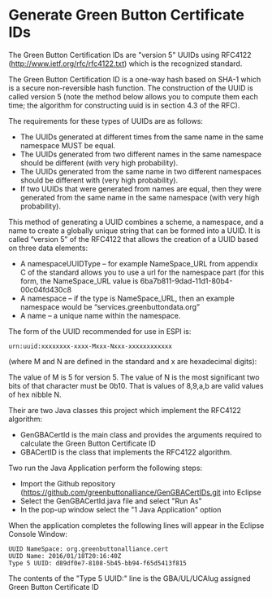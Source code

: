 # Generate Green Button Certificate IDs

The Green Button Certification IDs are "version 5" UUIDs using RFC4122 (http://www.ietf.org/rfc/rfc4122.txt) which is the recognized standard.
 
The Green Button Certification ID is a one-way hash based on SHA-1 which is a secure non-reversible hash function. The construction of the UUID is called version 5 (note the method below allows you to compute them each time; the algorithm for constructing uuid is in section 4.3 of the RFC). 

   The requirements for these types of UUIDs are as follows:

- The UUIDs generated at different times from the same name in the same namespace MUST be equal.
- The UUIDs generated from two different names in the same namespace should be different (with very high probability).
- The UUIDs generated from the same name in two different namespaces should be different with (very high probability).
- If two UUIDs that were generated from names are equal, then they were generated from the same name in the same namespace (with very high probability).

This method of generating a UUID combines a scheme, a namespace, and a name to create a globally unique string that can be formed into a UUID. It is called “version 5” of the RFC4122 that allows the creation of a UUID based on three data elements:
- A namespaceUUIDType – for example NameSpace_URL from appendix C of the standard allows you to use a url for the namespace part (for this form, the NameSpace_URL value is 6ba7b811-9dad-11d1-80b4-00c04fd430c8 
- A namespace – if the type is NameSpace_URL, then an example namespace would be “services.greenbuttondata.org”
- A name – a unique name within the namespace. 

The form of the UUID recommended for use in ESPI is:

	urn:uuid:xxxxxxxx-xxxx-Mxxx-Nxxx-xxxxxxxxxxxx
 
(where M and N are defined in the standard and x are hexadecimal digits):

The value of M is 5 for version 5. The value of N is the most significant two bits of that character must be 0b10. That is values of 8,9,a,b are valid values of hex nibble N.


Their are two Java classes this project which implement the RFC4122 algorithm:

- GenGBACertId is the main class and provides the arguments required to calculate the Green Button Certificate ID
- GBACertID is the class that implements the RFC4122 algorithm.

Two run the Java Application perform the following steps:
- Import the Github repository (https://github.com/greenbuttonalliance/GenGBACertIDs.git into Eclipse
- Select the GenGBACertId.java file and select "Run As"
- In the pop-up window select the "1 Java Application" option

When the application completes the following lines will appear in the Eclipse Console Window:

    UUID NameSpace: org.greenbuttonalliance.cert
    UUID Name: 2016/01/18T20:16:40Z
    Type 5 UUID: d89df0e7-8108-5b45-bb94-f65d5413f815

The contents of the "Type 5 UUID:" line is the GBA/UL/UCAIug assigned Green Button Certificate ID
